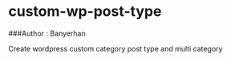 # custom-wp-post-type

###Author : Banyerhan

Create wordpress custom category post type and multi category
